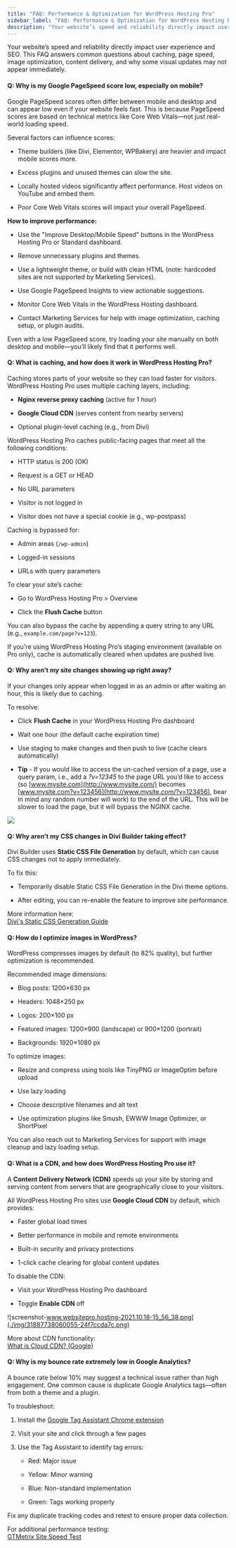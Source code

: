 ```yaml
---
title: "FAQ: Performance & Optimization for WordPress Hosting Pro"
sidebar_label: "FAQ: Performance & Optimization for WordPress Hosting Pro"
description: "Your website’s speed and reliability directly impact user experience and SEO. This FAQ answers common questions about caching, page speed, image optimization,"
---
```


Your website’s speed and reliability directly impact user experience and SEO. This FAQ answers common questions about caching, page speed, image optimization, content delivery, and why some visual updates may not appear immediately.

#### **Q: Why is my Google PageSpeed score low, especially on mobile?**

Google PageSpeed scores often differ between mobile and desktop and can appear low even if your website feels fast. This is because PageSpeed scores are based on technical metrics like Core Web Vitals—not just real-world loading speed.

Several factors can influence scores:

*   Theme builders (like Divi, Elementor, WPBakery) are heavier and impact mobile scores more.
    
*   Excess plugins and unused themes can slow the site.
    
*   Locally hosted videos significantly affect performance. Host videos on YouTube and embed them.
    
*   Poor Core Web Vitals scores will impact your overall PageSpeed.
    

**How to improve performance:**

*   Use the "Improve Desktop/Mobile Speed" buttons in the WordPress Hosting Pro or Standard dashboard.
    
*   Remove unnecessary plugins and themes.
    
*   Use a lightweight theme, or build with clean HTML (note: hardcoded sites are not supported by Marketing Services).
    
*   Use Google PageSpeed Insights to view actionable suggestions.
    
*   Monitor Core Web Vitals in the WordPress Hosting dashboard.
    
*   Contact Marketing Services for help with image optimization, caching setup, or plugin audits.
    

Even with a low PageSpeed score, try loading your site manually on both desktop and mobile—you’ll likely find that it performs well.

#### **Q: What is caching, and how does it work in WordPress Hosting Pro?**

Caching stores parts of your website so they can load faster for visitors. WordPress Hosting Pro uses multiple caching layers, including:

*   **Nginx reverse proxy caching** (active for 1 hour)
    
*   **Google Cloud CDN** (serves content from nearby servers)
    
*   Optional plugin-level caching (e.g., from Divi)
    

WordPress Hosting Pro caches public-facing pages that meet all the following conditions:

*   HTTP status is 200 (OK)
    
*   Request is a GET or HEAD
    
*   No URL parameters
    
*   Visitor is not logged in
    
*   Visitor does not have a special cookie (e.g., wp-postpass)
    

Caching is bypassed for:

*   Admin areas (`/wp-admin`)
    
*   Logged-in sessions
    
*   URLs with query parameters
    

To clear your site’s cache:

*   Go to WordPress Hosting Pro > Overview
    
*   Click the **Flush Cache** button
    

You can also bypass the cache by appending a query string to any URL (e.g., `example.com/page?v=123`).

If you're using WordPress Hosting Pro’s staging environment (available on Pro only), cache is automatically cleared when updates are pushed live.

#### **Q: Why aren’t my site changes showing up right away?**

If your changes only appear when logged in as an admin or after waiting an hour, this is likely due to caching.

To resolve:

*   Click **Flush Cache** in your WordPress Hosting Pro dashboard
    
*   Wait one hour (the default cache expiration time)
    
*   Use staging to make changes and then push to live (cache clears automatically)
    
*   **Tip** - If you would like to access the un-cached version of a page, use a query param, i.e., add a _?v=12345_ to the page URL you’d like to access (so [www.mysite.com](http://www.mysite.com/) becomes [www.mysite.com?v=123456](http://www.mysite.com/?v=123456), bear in mind any random number will work) to the end of the URL. This will be slower to load the page, but it will bypass the NGINX cache.
    

![](./img/31887738060055-77fd90b3ae.png)

#### **Q: Why aren't my CSS changes in Divi Builder taking effect?**

Divi Builder uses **Static CSS File Generation** by default, which can cause CSS changes not to apply immediately.

To fix this:

*   Temporarily disable Static CSS File Generation in the Divi theme options.
    
*   After editing, you can re-enable the feature to improve site performance.
    

More information here:  
[Divi's Static CSS Generation Guide](https://www.elegantthemes.com/blog/theme-releases/divi-performance-enhancement-introducing-static-css-file-generation-for-divi)

#### **Q: How do I optimize images in WordPress?**

WordPress compresses images by default (to 82% quality), but further optimization is recommended.

Recommended image dimensions:

*   Blog posts: 1200×630 px
    
*   Headers: 1048×250 px
    
*   Logos: 200×100 px
    
*   Featured images: 1200×900 (landscape) or 900×1200 (portrait)
    
*   Backgrounds: 1920×1080 px
    

To optimize images:

*   Resize and compress using tools like TinyPNG or ImageOptim before upload
    
*   Use lazy loading
    
*   Choose descriptive filenames and alt text
    
*   Use optimization plugins like Smush, EWWW Image Optimizer, or ShortPixel
    

You can also reach out to Marketing Services for support with image cleanup and lazy loading setup.

#### **Q: What is a CDN, and how does WordPress Hosting Pro use it?**

A **Content Delivery Network (CDN)** speeds up your site by storing and serving content from servers that are geographically close to your visitors.

All WordPress Hosting Pro sites use **Google Cloud CDN** by default, which provides:

*   Faster global load times
    
*   Better performance in mobile and remote environments
    
*   Built-in security and privacy protections
    
*   1-click cache clearing for global content updates
    

To disable the CDN:

*   Visit your WordPress Hosting Pro dashboard
    
*   Toggle **Enable CDN** off
    

![screenshot-www.websitepro.hosting-2021.10.18-15_56_38.png](./img/31887738060055-24f7ccda7c.png)

More about CDN functionality:  
[What is Cloud CDN? (Google)](https://cloud.google.com/blog/topics/developers-practitioners/what-cloud-cdn-and-how-does-it-work)

#### **Q: Why is my bounce rate extremely low in Google Analytics?**

A bounce rate below 10% may suggest a technical issue rather than high engagement. One common cause is duplicate Google Analytics tags—often from both a theme and a plugin.

To troubleshoot:

1.  Install the [Google Tag Assistant Chrome extension](https://www.analyticsmania.com/post/google-tag-assistant-tutorial/)
    
2.  Visit your site and click through a few pages
    
3.  Use the Tag Assistant to identify tag errors:
    
    *   Red: Major issue
        
    *   Yellow: Minor warning
        
    *   Blue: Non-standard implementation
        
    *   Green: Tags working properly
        

Fix any duplicate tracking codes and retest to ensure proper data collection.

For additional performance testing:  
[GTMetrix Site Speed Test](https://gtmetrix.com/)